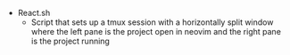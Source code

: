 - React.sh
  - Script that sets up a tmux session with a horizontally split window where the left pane is the project open in neovim and the right pane is the project running
